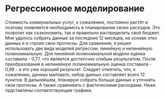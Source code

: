 # Регрессионное моделирование
Стоимость коммунальных услуг, к сожалению, постоянно растёт и поэтому появляется необходимоть в планировании своих расходов.
Это позволит как съэкономить, так и правильно распределить свой бюджет.
Мне удалось собрать данные за последние 12 месяцев, на основе этих данных я и строил свои прогнозы.
Для сравнения, я решил использовать две вида моделей регрессии, линейную и нелинейную полиномиальную.
Для линейной полиномиальной модели оценка составила - 0,77, что является достаточно слабым результатом.
После преобразования в нелинейную полиномиальную оценка составила - 0,99 - а это уже хороший результат.
Следует отметить, что, к сожалению, данных маловато, набор данных составляет всего 12 пунктов.
В дальнейшем, планирую собрать больше данных и уточнять свои прогнозы. А также сравнивать с фактическими расходами.
Ниже прдставлены соответствующие графики.


